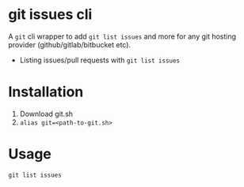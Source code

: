# git issues cli

A `git` cli wrapper to add `git list issues` and more for
any git hosting provider (github/gitlab/bitbucket etc).

- Listing issues/pull requests with `git list issues`

# Installation

1. Download git.sh
2. `alias git=<path-to-git.sh>`

# Usage

`git list issues`

